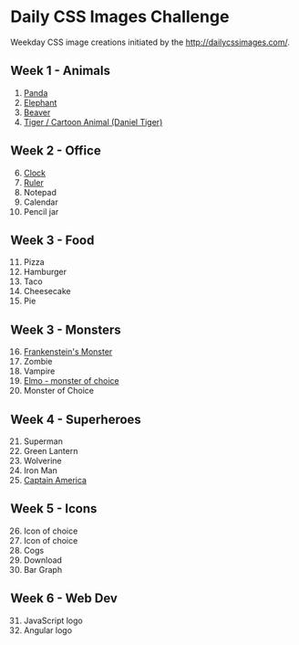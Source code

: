 # Daily CSS Images Challenge

Weekday CSS image creations initiated by the http://dailycssimages.com/.

## Week 1 - Animals
1. [Panda](http://codepen.io/digilou/pen/BpQNBZ)
2. [Elephant](http://codepen.io/digilou/pen/QdGQvr)
3. [Beaver](http://codepen.io/digilou/pen/pRRNVO)
4. [Tiger / Cartoon Animal (Daniel Tiger)](http://codepen.io/digilou/pen/ygMMmX)

## Week 2 - Office
6. [Clock](http://codepen.io/digilou/pen/YNQEOW)
7. [Ruler](http://codepen.io/digilou/pen/Kavzzp)
8. Notepad
9. Calendar
10. Pencil jar

## Week 3 - Food
11. Pizza
12. Hamburger
13. Taco
14. Cheesecake
15. Pie

## Week 3 - Monsters
16. [Frankenstein's Monster](http://codepen.io/digilou/pen/GrBqqq)
17. Zombie
18. Vampire
19. [Elmo - monster of choice](http://codepen.io/digilou/pen/xgQLwB)
20. Monster of Choice

## Week 4 - Superheroes
21. Superman
22. Green Lantern
23. Wolverine
24. Iron Man
25. [Captain America](http://codepen.io/digilou/pen/NdVgVE/)

## Week 5 - Icons
26. Icon of choice
27. Icon of choice
28. Cogs
29. Download
30. Bar Graph

## Week 6 - Web Dev
31. JavaScript logo
32. Angular logo
